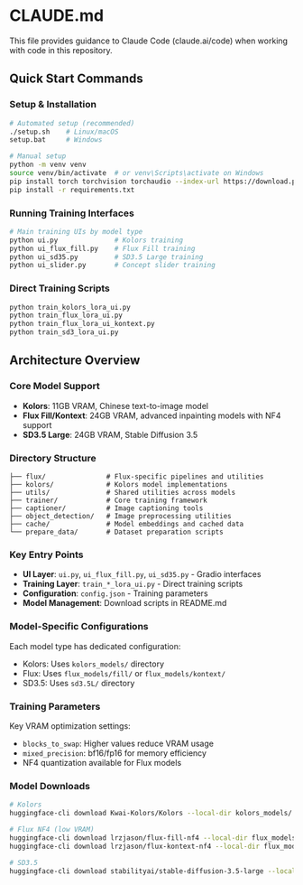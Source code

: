 # CLAUDE.md

This file provides guidance to Claude Code (claude.ai/code) when working with code in this repository.

## Quick Start Commands

### Setup & Installation
```bash
# Automated setup (recommended)
./setup.sh    # Linux/macOS
setup.bat     # Windows

# Manual setup
python -m venv venv
source venv/bin/activate  # or venv\Scripts\activate on Windows
pip install torch torchvision torchaudio --index-url https://download.pytorch.org/whl/cu121
pip install -r requirements.txt
```

### Running Training Interfaces
```bash
# Main training UIs by model type
python ui.py              # Kolors training
python ui_flux_fill.py    # Flux Fill training  
python ui_sd35.py         # SD3.5 Large training
python ui_slider.py       # Concept slider training
```

### Direct Training Scripts
```bash
python train_kolors_lora_ui.py
python train_flux_lora_ui.py
python train_flux_lora_ui_kontext.py
python train_sd3_lora_ui.py
```

## Architecture Overview

### Core Model Support
- **Kolors**: 11GB VRAM, Chinese text-to-image model
- **Flux Fill/Kontext**: 24GB VRAM, advanced inpainting models with NF4 support
- **SD3.5 Large**: 24GB VRAM, Stable Diffusion 3.5

### Directory Structure
```
├── flux/               # Flux-specific pipelines and utilities
├── kolors/             # Kolors model implementations
├── utils/              # Shared utilities across models
├── trainer/            # Core training framework
├── captioner/          # Image captioning tools
├── object_detection/   # Image preprocessing utilities
├── cache/              # Model embeddings and cached data
└── prepare_data/       # Dataset preparation scripts
```

### Key Entry Points
- **UI Layer**: `ui.py`, `ui_flux_fill.py`, `ui_sd35.py` - Gradio interfaces
- **Training Layer**: `train_*_lora_ui.py` - Direct training scripts
- **Configuration**: `config.json` - Training parameters
- **Model Management**: Download scripts in README.md

### Model-Specific Configurations
Each model type has dedicated configuration:
- Kolors: Uses `kolors_models/` directory
- Flux: Uses `flux_models/fill/` or `flux_models/kontext/`
- SD3.5: Uses `sd3.5L/` directory

### Training Parameters
Key VRAM optimization settings:
- `blocks_to_swap`: Higher values reduce VRAM usage
- `mixed_precision`: bf16/fp16 for memory efficiency
- NF4 quantization available for Flux models

### Model Downloads
```bash
# Kolors
huggingface-cli download Kwai-Kolors/Kolors --local-dir kolors_models/

# Flux NF4 (low VRAM)
huggingface-cli download lrzjason/flux-fill-nf4 --local-dir flux_models/fill/
huggingface-cli download lrzjason/flux-kontext-nf4 --local-dir flux_models/kontext/

# SD3.5
huggingface-cli download stabilityai/stable-diffusion-3.5-large --local-dir sd3.5L/
```